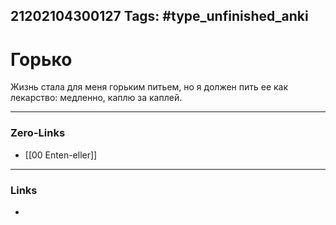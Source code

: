 21202104300127
Tags: #type_unfinished_anki
---
# Горько

Жизнь стала для меня горьким питьем, но я должен пить ее как  <br>лекарство: медленно, каплю за каплей. 

---
### Zero-Links
- [[00 Enten-eller]]
---
### Links
-